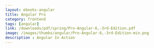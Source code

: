 ```yaml
---
layout: ebooks-angular
title: Angular Pro 
category: frontend
tags: [angular]
link: /downloads/pdf/spring/Pro-Angular-6,-3rd-Edition.pdf 
image: /images/thumbs/angular/Pro-Angular-6,-3rd-Edition-min.png
description : Angular In Action 
---
```













